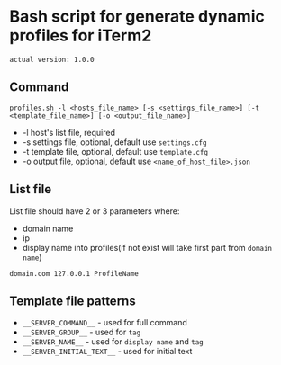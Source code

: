 # Bash script for generate dynamic profiles for iTerm2

`actual version: 1.0.0`

## Command
```
profiles.sh -l <hosts_file_name> [-s <settings_file_name>] [-t <template_file_name>] [-o <output_file_name>]
```
* -l host's list file, required
* -s settings file, optional, default use `settings.cfg`
* -t template file, optional, default use `template.cfg`
* -o output file, optional, default use `<name_of_host_file>.json`

## List file
List file should have 2 or 3 parameters where:
* domain name
* ip
* display name into profiles(if not exist will take first part from `domain name`)
```
domain.com 127.0.0.1 ProfileName
```

## Template file patterns
* `__SERVER_COMMAND__` - used for full command
* `__SERVER_GROUP__` - used for `tag`
* `__SERVER_NAME__` - used for `display name` and `tag`
* `__SERVER_INITIAL_TEXT__` - used for initial text
